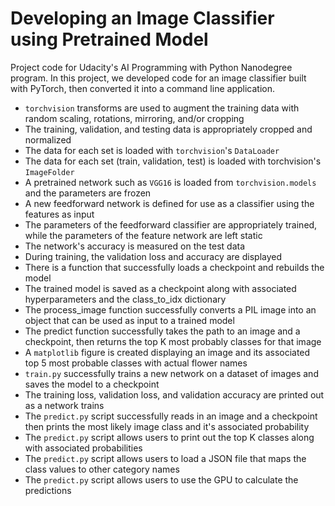 # Developing an Image Classifier using Pretrained Model

Project code for Udacity's AI Programming with Python Nanodegree program. In this project, we developed code for an image classifier built with PyTorch, then converted it into a command line application.


- `torchvision` transforms are used to augment the training data with random scaling, rotations, mirroring, and/or cropping
- The training, validation, and testing data is appropriately cropped and normalized
- The data for each set is loaded with `torchvision`'s `DataLoader`
- The data for each set (train, validation, test) is loaded with torchvision's `ImageFolder`
- A pretrained network such as `VGG16` is loaded from `torchvision.models` and the parameters are frozen
- A new feedforward network is defined for use as a classifier using the features as input
- The parameters of the feedforward classifier are appropriately trained, while the parameters of the feature network are left static
- The network's accuracy is measured on the test data
- During training, the validation loss and accuracy are displayed
- There is a function that successfully loads a checkpoint and rebuilds the model
- The trained model is saved as a checkpoint along with associated hyperparameters and the class_to_idx dictionary
- The process_image function successfully converts a PIL image into an object that can be used as input to a trained model
- The predict function successfully takes the path to an image and a checkpoint, then returns the top K most probably classes for that image
- A `matplotlib` figure is created displaying an image and its associated top 5 most probable classes with actual flower names
- `train.py` successfully trains a new network on a dataset of images and saves the model to a checkpoint
- The training loss, validation loss, and validation accuracy are printed out as a network trains
- The `predict.py` script successfully reads in an image and a checkpoint then prints the most likely image class and it's associated probability
- The `predict.py` script allows users to print out the top K classes along with associated probabilities
- The `predict.py` script allows users to load a JSON file that maps the class values to other category names
- The `predict.py` script allows users to use the GPU to calculate the predictions